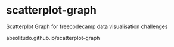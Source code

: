 # scatterplot-graph

Scatterplot Graph for freecodecamp data visualisation challenges

absolitudo.github.io/scatterplot-graph
